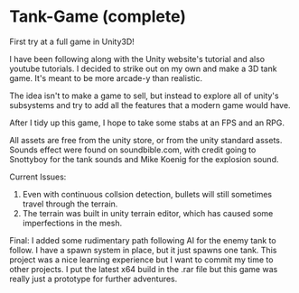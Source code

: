 Tank-Game (complete)
====================

First try at a full game in Unity3D!

I have been following along with the Unity website's tutorial and also youtube tutorials. I decided to strike out
on my own and make a 3D tank game. It's meant to be more arcade-y than realistic.

The idea isn't to make a game to sell, but instead to explore all of unity's subsystems and try to add all the features
that a modern game would have.

After I tidy up this game, I hope to take some stabs at an FPS and an RPG.

All assets are free from the unity store, or from the unity standard assets.
Sounds effect were found on soundbible.com, with credit going to Snottyboy for the tank sounds 
and Mike Koenig for the explosion sound.

Current Issues:
1) Even with continuous collsion detection, bullets will still sometimes travel through the terrain.
2) The terrain was built in unity terrain editor, which has caused some imperfections in the mesh.


Final:
I added some rudimentary path following AI for the enemy tank to follow. I have a spawn system in place, but it just
spawns one tank. This project was a nice learning experience but I want to commit my time to other projects.
I put the latest x64 build in the .rar file but this game was really just a prototype for further adventures.
